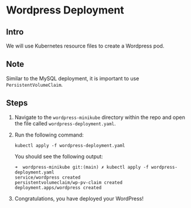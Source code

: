 # Wordpress Deployment

## Intro
We will use Kubernetes resource files to create a Wordpress pod.

## Note
Similar to the MySQL deployment, it is important to use `PersistentVolumeClaim`.

## Steps
1. Navigate to the `wordpress-minikube` directory within the repo and open the file called `wordpress-deployment.yaml`.
2. Run the following command:

    ```
    kubectl apply -f wordpress-deployment.yaml 
    ```
    You should see the following output:
    ```
    ➜  wordpress-minikube git:(main) ✗ kubectl apply -f wordpress-deployment.yaml 
    service/wordpress created
    persistentvolumeclaim/wp-pv-claim created
    deployment.apps/wordpress created
    ```
3. Congratulations, you have deployed your WordPress!
